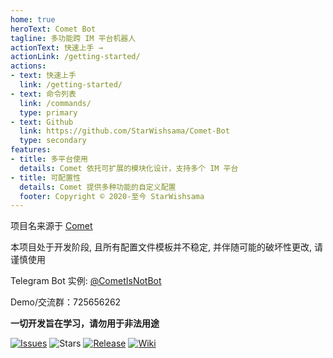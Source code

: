 ```yaml
---
home: true
heroText: Comet Bot
tagline: 多功能跨 IM 平台机器人
actionText: 快速上手 →
actionLink: /getting-started/
actions:
- text: 快速上手
  link: /getting-started/
- text: 命令列表
  link: /commands/
  type: primary
- text: Github
  link: https://github.com/StarWishsama/Comet-Bot
  type: secondary
features:
- title: 多平台使用
  details: Comet 依托可扩展的模块化设计，支持多个 IM 平台
- title: 可配置性
  details: Comet 提供多种功能的自定义配置
  footer: Copyright © 2020-至今 StarWishsama
---
```


项目名来源于 [Comet](https://music.163.com/#/song?id=22717199)

本项目处于开发阶段, 且所有配置文件模板并不稳定, 并伴随可能的破坏性更改, 请谨慎使用

Telegram Bot 实例: [@CometIsNotBot](https://t.me/CometIsNotBot)

Demo/交流群：725656262

**一切开发旨在学习，请勿用于非法用途**

[![Issues](https://img.shields.io/github/issues/StarWishsama/Comet-Bot.svg?style=popout)](https://github.com/StarWishsama/Comet-Bot/issues)
![Stars](https://img.shields.io/github/stars/starwishsama/Comet-Bot)
[![Release](https://img.shields.io/github/v/release/StarWishSama/Comet-Bot?include_prereleases)](https://github.com/StarWishsama/Comet-Bot/releases)
[![Wiki](https://img.shields.io/badge/Wiki-%23000000.svg?style=plastic)](https://github.com/StarWishsama/Comet-Bot/wiki)
